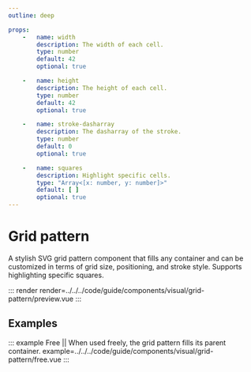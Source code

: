 ```yaml
---
outline: deep

props:
    -   name: width
        description: The width of each cell.
        type: number
        default: 42
        optional: true

    -   name: height
        description: The height of each cell.
        type: number
        default: 42
        optional: true

    -   name: stroke-dasharray
        description: The dasharray of the stroke.
        type: number
        default: 0
        optional: true

    -   name: squares
        description: Highlight specific cells.
        type: "Array<[x: number, y: number]>"
        default: [ ]
        optional: true
---
```


# Grid pattern

A stylish SVG grid pattern component that fills any container and can be customized in terms of grid size, positioning, and stroke style. Supports highlighting specific squares.

::: render
render=../../../code/guide/components/visual/grid-pattern/preview.vue
:::

<FrontmatterDocs/>

## Examples

::: example Free || When used freely, the grid pattern fills its parent container.
example=../../../code/guide/components/visual/grid-pattern/free.vue
:::
